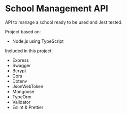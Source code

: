 # School Management API

API to manage a school ready to be used and Jest tested.

Project based on:
- Node.js using TypeScript

Included in this project:
- Express
- Swagger
- Bcrypt
- Cors
- Dotenv
- JsonWebToken
- Mongoose
- TypeOrm
- Validator
- Eslint & Prettier